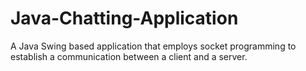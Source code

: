 # Java-Chatting-Application
A Java Swing based application that employs socket programming to establish a communication between a client and a server.
